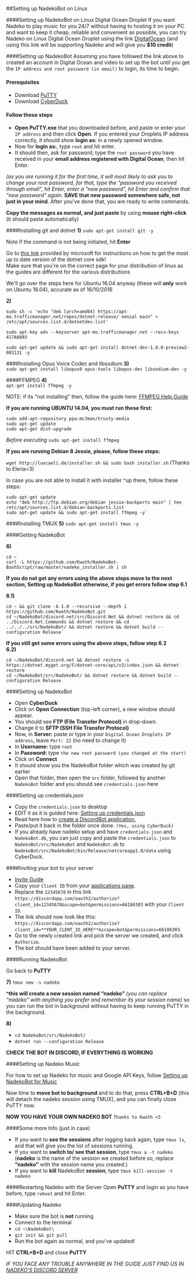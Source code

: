 ##Setting up NadekoBot on Linux

####Setting up NadekoBot on Linux Digital Ocean Droplet
If you want Nadeko to play music for you 24/7 without having to hosting it on your PC and want to keep it cheap, reliable and convenient as possible, you can try Nadeko on Linux Digital Ocean Droplet using the link [DigitalOcean](http://m.do.co/c/46b4d3d44795/) (and using this link will be supporting Nadeko and will give you **$10 credit**)

####Setting up NadekoBot
Assuming you have followed the link above to created an account in Digital Ocean and video to set up the bot until you get the `IP address and root password (in email)` to login, its time to begin.

#### Prerequisites
- Download [PuTTY](http://www.chiark.greenend.org.uk/~sgtatham/putty/download.html)
- Download [CyberDuck](https://cyberduck.io)

#### Follow these steps

- **Open PuTTY.exe** that you downloaded before, and paste or enter your `IP address` and then click **Open**.
If you entered your Droplets IP address correctly, it should show **login as:** in a newly opened window.
- Now for **login as:**, type `root` and hit enter.
- It should then, ask for password, type the `root password` you have received in your **email address registered with Digital Ocean**, then hit Enter.

*(as you are running it for the first time, it will most likely to ask you to change your root password, for that, type the "password you received through email", hit Enter, enter a "new password", hit Enter and confirm that "new password" again.*
**SAVE that new password somewhere safe, not just in your mind**. After you've done that, you are ready to write commands.

**Copy the messages as normal, and just paste** by using **mouse right-click** (it should paste automatically)

####Installing git and dotnet
**1)**
`sudo apt-get install git -y`

Note if the command is not being initiated, hit **Enter**

Go to [this link](https://www.microsoft.com/net/core#ubuntu) provided by microsoft for instructions on how to get the most up to date version of the dotnet core sdk!  
Make sure that you're on the correct page for your distribution of linux as the guides are different for the various distributions  

We'll go over the steps here for Ubuntu 16.04 anyway (these will **only** work on Ubuntu 16.04), accurate as of 16/10/2016

**2)**  
```
sudo sh -c 'echo "deb [arch=amd64] https://apt-mo.trafficmanager.net/repos/dotnet-release/ xenial main" > /etc/apt/sources.list.d/dotnetdev.list'

sudo apt-key adv --keyserver apt-mo.trafficmanager.net --recv-keys 417A0893

sudo apt-get update && sudo apt-get install dotnet-dev-1.0.0-preview2-003131 -y
```

####Installing Opus Voice Codec and libsodium
**3)**  
`sudo apt-get install libopus0 opus-tools libopus-dev libsodium-dev -y`

####FFMPEG
**4)**  
`apt-get install ffmpeg -y`

NOTE: if its "not installing" then, follow the guide here: [FFMPEG Help Guide](http://www.faqforge.com/linux/how-to-install-ffmpeg-on-ubuntu-14-04/)

**If you are running UBUNTU 14.04, you must run these first:**  
```
sudo add-apt-repository ppa:mc3man/trusty-media
sudo apt-get update
sudo apt-get dist-upgrade
```
*Before executing* `sudo apt-get install ffmpeg`

**If you are running Debian 8 Jessie, please, follow these steps:**

`wget http://luxcaeli.de/installer.sh && sudo bash installer.sh` (Thanks to Eleria<3)

In case you are not able to install it with installer ^up there, follow these steps:

```
sudo apt-get update
echo "deb http://ftp.debian.org/debian jessie-backports main" | tee /etc/apt/sources.list.d/debian-backports.list
sudo apt-get update && sudo apt-get install ffmpeg -y`
```

####Installing TMUX
**5)**
`sudo apt-get install tmux -y`

####Getting NadekoBot

**6)**  
```
cd ~
curl -L https://github.com/Kwoth/NadekoBot-BashScript/raw/master/nadeko_installer.sh | sh
```
**If you do not get any errors using the above steps move to the next section, Setting up NadekoBot otherwise, if you get errors follow step 6.1**
  
**6.1)**  
```
cd ~ && git clone -b 1.0 --recursive --depth 1 https://github.com/Kwoth/NadekoBot.git  
cd ~/NadekoBot/discord.net/src/Discord.Net && dotnet restore && cd ../Discord.Net.Commands && dotnet restore && cd ../../../src/NadekoBot/ && dotnet restore && dotnet build --configuration Release`  
```
  
**If you still get some errors using the above steps, follow step 6.2**  
**6.2)**  
```
cd ~/NadekoBot/discord.net && dotnet restore -s https://dotnet.myget.org/F/dotnet-core/api/v3/index.json && dotnet restore  
cd ~/NadekoBot/src/NadekoBot/ && dotnet restore && dotnet build --configuration Release
```  

####Setting up NadekoBot 

- Open **CyberDuck**
- Click on **Open Connection** (top-left corner), a new window should appear.
- You should see **FTP (File Transfer Protocol)** in drop-down.
- Change it to **SFTP (SSH File Transfer Protocol)**
- Now, in **Server:** paste or type in your `Digital Ocean Droplets IP address`, leave `Port: 22` (no need to change it)
- In **Username:** type `root`
- In **Password:** type `the new root password (you changed at the start)`
- Click on **Connect**
- It should show you the NadekoBot folder which was created by git earlier
- Open that folder, then open the `src` folder, followed by another `NadekoBot` folder and you should see `credentials.json` here

####Setting up credentials.json

- Copy the `credentials.json` to desktop
- EDIT it as it is guided here: [Setting up credentials.json](http://nadekobot.readthedocs.io/en/1.0/guides/Windows%20Guide/#setting-up-credentialsjson-file)
- Read here how to [create a DiscordBot application.](http://nadekobot.readthedocs.io/en/1.0/guides/Windows%20Guide/#creating-discordbot-application)
- Paste/put it back in the folder once done. `(Yes, using CyberDuck)`
- If you already have nadeko setup and have `credentials.json` and `NadekoBot.db`, you can just copy and paste the `credentials.json` to `NadekoBot/src/NadekoBot` and `NadekoBot.db` to `NadekoBot/src/NadekoBot/bin/Release/netcoreapp1.0/data` using CyberDuck.

####Inviting your bot to your server 
- [Invite Guide](http://discord.kongslien.net/guide.html)
- Copy your `Client ID` from your [applications page](https://discordapp.com/developers/applications/me).
- Replace the `12345678` in this link `https://discordapp.com/oauth2/authorize?client_id=12345678&scope=bot&permissions=66186303` with your `Client ID`.
- The link should now look like this: `https://discordapp.com/oauth2/authorize?client_id=**YOUR_CLENT_ID_HERE**&scope=bot&permissions=66186303`.
- Go to the newly created link and pick the server we created, and click `Authorize`.
- The bot should have been added to your server.

####Running NadekoBot

Go back to **PuTTY**

**7)**
`tmux new -s nadeko`  
  
**^this will create a new session named “nadeko”** *(you can replace “nadeko” with anything you prefer and remember its your session name)* so you can run the bot in background without having to keep running PuTTY in the background.

**8)**

- `cd NadekoBot/src/NadekoBot/`
- `dotnet run --configuration Release`

**CHECK THE BOT IN DISCORD, IF EVERYTHING IS WORKING**

####Setting up Nadeko Music

For how to set up Nadeko for music and Google API Keys, follow [Setting up NadekoBot for Music](http://nadekobot.readthedocs.io/en/1.0/guides/Windows%20Guide/#setting-up-nadekobot-for-music)

Now time to **move bot to background** and to do that, press **CTRL+B+D** (this will detach the nadeko session using TMUX), and you can finally close PuTTY now.

**NOW YOU HAVE YOUR OWN NADEKO BOT** `Thanks to Kwoth <3`

####Some more Info (just in case)

- If you want to **see the sessions** after logging back again, type `tmux ls`, and that will give you the list of sessions running.
- If you want to **switch to/ see that session**, type `tmux a -t nadeko` (**nadeko** is the name of the session we created before so, replace **“nadeko”** with the session name you created.)
- If you want to **kill** NadekoBot **session**, type `tmux kill-session -t nadeko`

####Restarting Nadeko with the Server
Open **PuTTY** and login as you have before, type `reboot` and hit Enter.

####Updating Nadeko

- Make sure the bot is **not** running
- Connect to the terminal
- `cd ~\NadekoBot\`
- `git init && git pull`
- Run the bot again as normal, and you've updated!

HIT **CTRL+B+D** and close **PuTTY**

*IF YOU FACE ANY TROUBLE ANYWHERE IN THE GUIDE JUST FIND US IN [NADEKO'S DISCORD SERVER](https://discord.gg/0ehQwTK2RBjAxzEY)*
